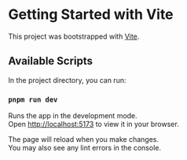 # Getting Started with Vite

This project was bootstrapped with [Vite](https://vitejs.dev).

## Available Scripts

In the project directory, you can run:

### `pnpm run dev`

Runs the app in the development mode.\
Open [http://localhost:5173](http://localhost:5173) to view it in your browser.

The page will reload when you make changes.\
You may also see any lint errors in the console.
